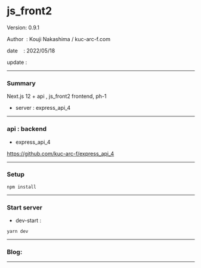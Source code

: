 ﻿# js_front2

 Version: 0.9.1

 Author  : Kouji Nakashima / kuc-arc-f.com

 date    : 2022/05/18

 update  :

***
### Summary

Next.js 12 + api , js_front2 frontend, ph-1

* server : express_api_4

***
### api : backend

* express_api_4

https://github.com/kuc-arc-f/express_api_4

***
### Setup

```
npm install
```

***
### Start server
* dev-start :

```
yarn dev
```

***
### Blog:


***


